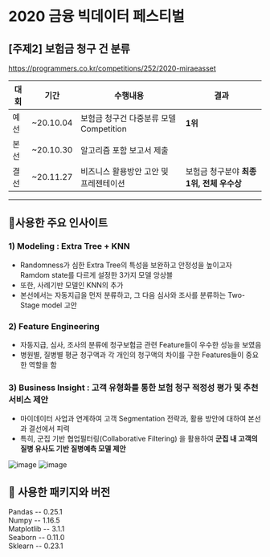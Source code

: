 # 2020 금융 빅데이터 페스티벌 
## [주제2] 보험금 청구 건 분류

https://programmers.co.kr/competitions/252/2020-miraeasset

|대회|기간|수행내용|결과|
|---|---|---------|-----|
|예선|~20.10.04|보험금 청구건 다중분류 모델 Competition| **1위** |
|본선|~20.10.30|알고리즘 포함 보고서 제출|    |
|결선|~20.11.27|비즈니스 활용방안 고안 및 프레젠테이션|보험금 청구분야 **최종 1위, 전체 우수상** |

------------------------------------

## 📌사용한 주요 인사이트 

### 1) Modeling : Extra Tree + KNN 

- Randomness가 심한 Extra Tree의 특성을 보완하고 안정성을 높이고자 Ramdom state를 다르게 설정한 3가지 모델 앙상블
- 또한, 사례기반 모델인 KNN의 추가
- 본선에서는 자동지급을 먼저 분류하고, 그 다음 심사와 조사를 분류하는 Two-Stage model 고안

### 2) Feature Engineering

- 자동지급, 심사, 조사의 분류에 청구보험금 관련 Feature들이 우수한 성능을 보였음
- 병원별, 질병별 평균 청구액과 각 개인의 청구액의 차이를 구한 Features들이 중요한 역할을 함


### 3) Business Insight : 고객 유형화를 통한 보험 청구 적정성 평가 및 추천 서비스 제안

- 마이데이터 사업과 연계하여 고객 Segmentation 전략과, 활용 방안에 대하여 본선과 결선에서 피력
- 특히, 군집 기반 협업필터링(Collaborative Filtering) 을 활용하여 **군집 내 고객의 질병 유사도 기반 질병예측 모델 제안**

![image](https://user-images.githubusercontent.com/62705839/115139627-e04db300-a06d-11eb-899c-33dc60f9e93b.png)
![image](https://user-images.githubusercontent.com/62705839/115139649-0410f900-a06e-11eb-9d4f-7653f465a0cb.png)



## 📌 사용한 패키지와 버전
Pandas -- 0.25.1   
Numpy -- 1.16.5    
Matplotlib -- 3.1.1    
Seaborn -- 0.11.0    
Sklearn -- 0.23.1     




